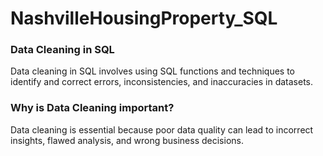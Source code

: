 # NashvilleHousingProperty_SQL

### Data Cleaning in SQL
Data cleaning in SQL involves using SQL functions and techniques to identify and correct errors, inconsistencies, and inaccuracies in datasets.

### Why is Data Cleaning important?
Data cleaning is essential because poor data quality can lead to incorrect insights, flawed analysis, and wrong business decisions.
